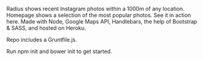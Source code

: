 Radius shows recent Instagram photos within a 1000m of any location. Homepage shows a selection of the most popular photos. See it in action here. Made with Node, Google Maps API, Handlebars, the help of Bootstrap & SASS, and hosted on Heroku. 

Repo includes a Gruntfile.js. 

Run npm init and bower init to get started. 